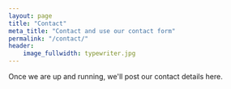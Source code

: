 ```yaml
---
layout: page
title: "Contact"
meta_title: "Contact and use our contact form"
permalink: "/contact/"
header:
    image_fullwidth: typewriter.jpg
---
```

Once we are up and running, we'll post our contact details here.